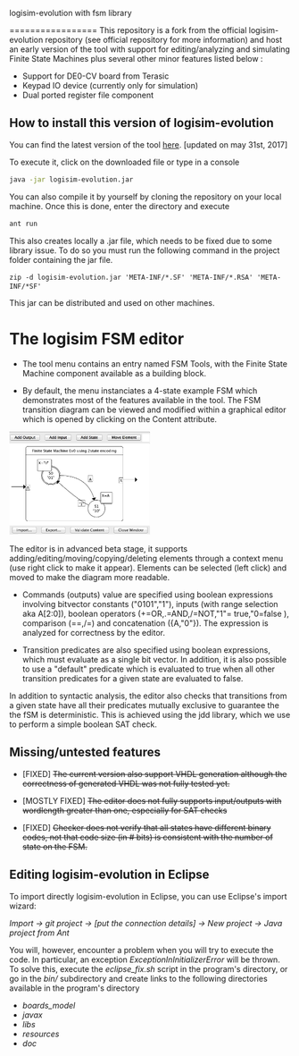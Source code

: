 logisim-evolution with fsm library

=================
This repository is a fork from the official logisim-evolution repository (see official repository for more information) and host an early version of the tool with support for editing/analyzing and simulating Finite State Machines plus several other minor features listed below :

- Support for DE0-CV board from Terasic
- Keypad IO device (currently only for simulation)
- Dual ported register file component

## How to install this version of logisim-evolution
You can find the latest version of the tool [here](http://www.irisa.fr/cosi/HOMEPAGE/Derrien/logisim/logisim-evolution.jar). [updated on may 31st, 2017]

To execute it, click on the downloaded file or type in a console
```bash
java -jar logisim-evolution.jar
```

You can also compile it by yourself by cloning the repository on your local machine. Once this is done, enter the directory and execute
```bash
ant run
```
This also creates locally a .jar file, which needs to be fixed due to some library issue. To do so you must run the following command in the project folder containing the jar file.
```
zip -d logisim-evolution.jar 'META-INF/*.SF' 'META-INF/*.RSA' 'META-INF/*SF'
```

This jar can be distributed and used on other machines.

# The logisim FSM editor

* The tool menu contains an entry named FSM Tools, with the Finite State Machine component available as a building block.

* By default, the menu instanciates a 4-state example FSM which demonstrates most of the features available in the tool. The FSM transition diagram can be viewed and modified within a graphical editor which is opened by clicking on the Content attribute.

<img src="doc/en/html/guide/fsm/Screenshot.jpg" width="50%" height="50%" />    

The editor is in advanced beta stage, it supports adding/editing/moving/copying/deleting elements through a context menu (use right click to make it appear). Elements can be selected (left click) and moved to make the diagram more readable.

* Commands (outputs) value are specified using boolean expressions involving bitvector constants ("0101","1"), inputs (with range selection aka A[2:0]), boolean operators (+=OR,.=AND,/=NOT,"1"= true,"0=false ), comparison (==,/=) and concatenation ({A,"0"}). The expression is analyzed for correctness  by the editor.

* Transition predicates are also specified using boolean expressions, which must evaluate as a single bit vector. In addition, it is also possible to use a "default" predicate which is evaluated to true when all other transition predicates for a given state are evaluated to false.  

In addition to syntactic analysis, the editor also checks that transitions from a given state have all their predicates mutually exclusive to guarantee the the fSM is deterministic. This is achieved using the jdd library, which we use to perform a simple boolean SAT check.


## Missing/untested features

* [FIXED] <del>The current version also support VHDL generation although the correctness of generated VHDL was not fully tested yet<del>.

* [MOSTLY FIXED] <del>The editor does not fully supports input/outputs with wordlength greater than one, especially for SAT checks<del>

* [FIXED] <del>Checker does not verify that all states have different binary codes, not that code size (in # bits) is consistent with the number of state on the FSM<del>.
 

## Editing logisim-evolution in Eclipse
To import directly logisim-evolution in Eclipse, you can use Eclipse's import wizard:

*Import -> git project -> [put the connection details] -> New project -> Java project from Ant*

You will, however, encounter a problem when you will try to execute the code. In particular, an exception *ExceptionInInitializerError* will be thrown. To solve this, execute the *eclipse_fix.sh* script in the program's directory, or go in the *bin/* subdirectory and create links to the following directories available in the program's directory
* *boards_model*
* *javax*
* *libs*
* *resources*
* *doc*

